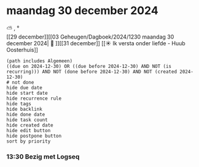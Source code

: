 # maandag 30 december 2024

⛅ , °<br>[[29 december]][[03 Geheugen/Dagboek/2024/1230 maandag 30 december 2024| 📓 ]][[31 december]]
[[☀️ Ik versta onder liefde - Huub Oosterhuis]]
```tasks
(path includes Algemeen)
((due on 2024-12-30) OR ((due before 2024-12-30) AND NOT (is recurring))) AND NOT (done before 2024-12-30) AND NOT (created 2024-12-30)
# not done
hide due date
hide start date
hide recurrence rule
hide tags
hide backlink
hide done date
hide task count
hide created date
hide edit button
hide postpone button 
sort by priority 
```
### 13:30 Bezig met Logseq  